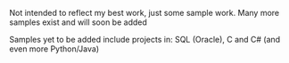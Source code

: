 Not intended to reflect my best work, just some sample work. Many more samples exist and will soon be added

Samples yet to be added include projects in: SQL (Oracle), C and C# (and even more Python/Java)
